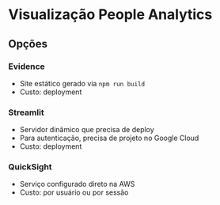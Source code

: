 # Visualização People Analytics
## Opções
### Evidence
- Site estático gerado via `npm run build`
- Custo: deployment

### Streamlit
- Servidor dinâmico que precisa de deploy
- Para autenticação, precisa de projeto no Google Cloud
- Custo: deployment

### QuickSight
- Serviço configurado direto na AWS
- Custo: por usuário ou por sessão
